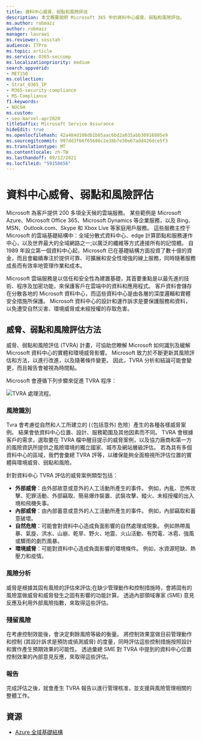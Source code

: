 ```yaml
---
title: 資料中心威脅、弱點和風險評估
description: 本文概要說明 Microsoft 365 中的資料中心威脅、弱點和風險評估。
ms.author: robmazz
author: robmazz
manager: laurawi
ms.reviewer: sosstah
audience: ITPro
ms.topic: article
ms.service: O365-seccomp
ms.localizationpriority: medium
search.appverid:
- MET150
ms.collection:
- Strat_O365_IP
- M365-security-compliance
- MS-Compliance
f1.keywords:
- NOCSH
ms.custom:
- seo-marvel-apr2020
titleSuffix: Microsoft Service Assurance
hideEdit: true
ms.openlocfilehash: 42a484d108db1b85aac6bd2a035abb30916805e9
ms.sourcegitcommit: 997dd3f66f65686c2e38b7e30e67add426dce5f3
ms.translationtype: MT
ms.contentlocale: zh-TW
ms.lasthandoff: 09/12/2021
ms.locfileid: "59158656"
---
```

# <a name="datacenter-threat-vulnerability-and-risk-assessment"></a>資料中心威脅、弱點和風險評估

Microsoft 為客戶提供 200 多項全天候的雲端服務。 某些範例是 Microsoft Azure、Microsoft Office 365、Microsoft Dynamics 等企業服務，以及 Bing、MSN、Outlook.com、Skype 和 Xbox Live 等家庭用戶服務。 這些服務主控于 Microsoft 的雲端基礎結構中：全域分散式資料中心、edge 計算節點和服務運作中心，以及世界最大的全域網路之一;以廣泛的纖維等方式連接所有的記憶體。 自 1989 年設立第一個資料中心起，Microsoft 已在基礎結構方面投資了數十億的資金，而且會繼續專注於提供可靠、可擴展和安全性增強的線上服務，同時隨著服務成長而有效率地管理作業和成本。

Microsoft 雲端服務是以信任和安全性為建置基礎，其首要重點是以最先進的技術、程序及加密功能，來保護客戶在雲端中的資料和應用程式。 客戶資料會儲存在分散各地的 Microsoft 資料中心，而這些資料中心是由各層的深度邏輯和實體安全措施所保護。 Microsoft 資料中心的設計和運作訴求是要保護服務和資料，以免遭受自然災害、環境威脅或未經授權的存取危害。

## <a name="threat-vulnerability-and-risk-assessment-methodology"></a>威脅、弱點和風險評估方法

威脅、弱點和風險評估 (TVRA) 計畫，可協助您瞭解 Microsoft 如何識別及緩解 Microsoft 資料中心的實體和環境威脅影響。 Microsoft 致力於不斷更新其風險評估和方法，以進行改進，以及隨著條件變更。 因此，TVRA 分析和結論可能會變更，而且報告會被視為時間點。

Microsoft 會遵循下列步驟來促進 TVRA 程序：

![TVRA 處理流程。](../media/assurance-tvra-flow.png)

### <a name="risk-identification"></a>風險識別

Tvra 會考慮從自然和人工所建立的 (（包括意外) 危險）產生的各種各樣威脅案例。 結果會依資料中心位置、設計、服務範圍及其他因素而不同。 TVRA 會根據客戶的需求，選取要在 TVRA 檔中醒目提示的威脅案例，以及協力廠商和第一方的風險資訊所提供之風險環境的獨立國家、城市及網站層級評估。 若為具有多個資料中心的區域，我們會彙總 TVRA 評等，以確保能夠全面檢視所評估位置的實體與環境威脅、弱點和風險。

針對資料中心 TVRA 評估的威脅案例類型包括：

- **外部威脅**：由外部故意或意外的人工活動所產生的事件。 例如，內亂、恐怖攻擊、犯罪活動、外部竊取、簡易爆炸裝置、武裝攻擊、縱火、未經授權的出入境和飛機失事。
- **內部威脅**：由內部蓄意或意外的人工活動所產生的事件。 例如，內部竊取和蓄意破壞。
- **自然危險**：可能會對資料中心造成負面影響的自然處理或現象。 例如熱帶風暴、氣旋、洪水、山崩、乾旱、野火、地震、火山活動、有閃電、冰雹、強風或驟雨的劇烈風暴。
- **環境威脅**：可能對資料中心造成負面影響的環境條件。 例如，水資源短缺、熱壓力和疫情。

### <a name="risk-analysis"></a>風險分析

威脅是根據其固有風險的評估來評估;在缺少管理動作和控制措施時，會將固有的風險當做威脅和威脅發生之固有影響的功能計算。 透過內部領域專家 (SME) 意見反應及利用外部風險指數，來取得這些評估。

### <a name="residual-risk"></a>殘留風險

在考慮控制效能後，會決定剩餘風險等級的衡量。 將控制效果當做目前管理動作和控制 (其設計訴求是預防或偵測威脅) 的度量，同時評估這些控制措施按照設計和實作產生預期效果的可能性。 透過彙總 SME 對 TVRA 中提到的資料中心位置控制效果的內部意見反應，來取得這些評估。

### <a name="report"></a>報告

完成評估之後，就會產生 TVRA 報告以進行管理核准，並支援與風險管理相關的整體工作。

## <a name="resources"></a>資源

- [Azure 全域基礎結構](https://www.microsoft.com/datacenters)

